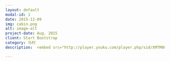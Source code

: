 ```yaml
---
layout: default
modal-id: 1
date: 2015-12-09
img: cabin.png
alt: image-alt
project-date: Aug. 2015
client: Start Bootstrap
category: 马村
description:  <embed src="http://player.youku.com/player.php/sid/XMTM0ODA3MTE4MA==/v.swf" allowFullScreen="true" quality="high" width="480" height="400" align="middle" allowScriptAccess="always" type="application/x-shockwave-flash"></embed>

---
```

